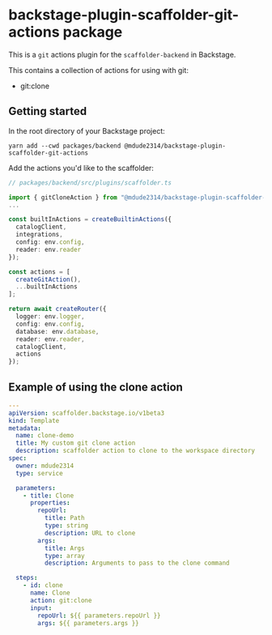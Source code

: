 # backstage-plugin-scaffolder-git-actions package

This is a `git` actions plugin for the `scaffolder-backend` in Backstage.

This contains a collection of actions for using with git:

- git:clone

## Getting started

In the root directory of your Backstage project:

```
yarn add --cwd packages/backend @mdude2314/backstage-plugin-scaffolder-git-actions
```

Add the actions you'd like to the scaffolder:

```typescript
// packages/backend/src/plugins/scaffolder.ts

import { gitCloneAction } from "@mdude2314/backstage-plugin-scaffolder-git-actions";
...

const builtInActions = createBuiltinActions({
  catalogClient,
  integrations,
  config: env.config,
  reader: env.reader
});

const actions = [
  createGitAction(),
  ...builtInActions
];

return await createRouter({
  logger: env.logger,
  config: env.config,
  database: env.database,
  reader: env.reader,
  catalogClient,
  actions
});
```

## Example of using the clone action

```yaml
---
apiVersion: scaffolder.backstage.io/v1beta3
kind: Template
metadata:
  name: clone-demo
  title: My custom git clone action
  description: scaffolder action to clone to the workspace directory
spec:
  owner: mdude2314
  type: service

  parameters:
    - title: Clone
      properties:
        repoUrl:
          title: Path
          type: string
          description: URL to clone
        args:
          title: Args
          type: array
          description: Arguments to pass to the clone command

  steps:
    - id: clone
      name: Clone
      action: git:clone
      input:
        repoUrl: ${{ parameters.repoUrl }}
        args: ${{ parameters.args }}
```

